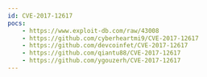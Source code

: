 ```yaml
---
id: CVE-2017-12617
pocs:
    - https://www.exploit-db.com/raw/43008
    - https://github.com/cyberheartmi9/CVE-2017-12617
    - https://github.com/devcoinfet/CVE-2017-12617
    - https://github.com/qiantu88/CVE-2017-12617
    - https://github.com/ygouzerh/CVE-2017-12617
---
```


